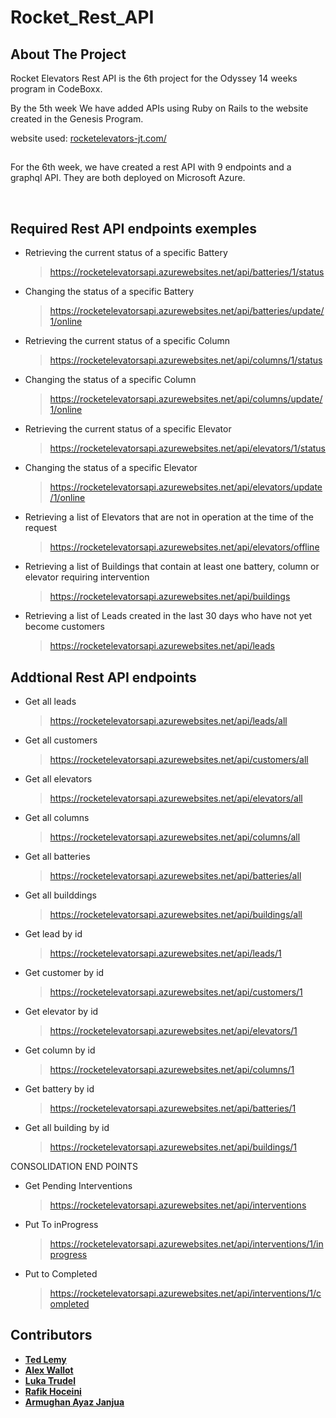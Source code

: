 # Rocket_Rest_API

<!-- ABOUT THE PROJECT -->
## About The Project

Rocket Elevators Rest API is the 6th project for the Odyssey 14 weeks program in CodeBoxx. 

By the 5th week We have added APIs using Ruby on Rails to the website created in the Genesis Program. 

website used: [rocketelevators-jt.com/](http://rocketelevators-jt.com/)

##

For the 6th week, we have created a rest API with 9 endpoints and a graphql API. They are both deployed on Microsoft Azure.

<br>

##  Required Rest API endpoints exemples

- Retrieving the current status of a specific Battery
  > https://rocketelevatorsapi.azurewebsites.net/api/batteries/1/status
 
- Changing the status of a specific Battery
  > https://rocketelevatorsapi.azurewebsites.net/api/batteries/update/1/online

- Retrieving the current status of a specific Column
  > https://rocketelevatorsapi.azurewebsites.net/api/columns/1/status

- Changing the status of a specific Column
  > https://rocketelevatorsapi.azurewebsites.net/api/columns/update/1/online

- Retrieving the current status of a specific Elevator
  > https://rocketelevatorsapi.azurewebsites.net/api/elevators/1/status

- Changing the status of a specific Elevator
  > https://rocketelevatorsapi.azurewebsites.net/api/elevators/update/1/online

- Retrieving a list of Elevators that are not in operation at the time of the request
  > https://rocketelevatorsapi.azurewebsites.net/api/elevators/offline

- Retrieving a list of Buildings that contain at least one battery, column or elevator requiring intervention
  > https://rocketelevatorsapi.azurewebsites.net/api/buildings

- Retrieving a list of Leads created in the last 30 days who have not yet become customers
  > https://rocketelevatorsapi.azurewebsites.net/api/leads


## Addtional Rest API endpoints

- Get all leads
    > https://rocketelevatorsapi.azurewebsites.net/api/leads/all
- Get all customers
    > https://rocketelevatorsapi.azurewebsites.net/api/customers/all
- Get all elevators
    > https://rocketelevatorsapi.azurewebsites.net/api/elevators/all
- Get all columns
    > https://rocketelevatorsapi.azurewebsites.net/api/columns/all
- Get all batteries
    > https://rocketelevatorsapi.azurewebsites.net/api/batteries/all
- Get all builddings
    > https://rocketelevatorsapi.azurewebsites.net/api/buildings/all

- Get lead by id
    > https://rocketelevatorsapi.azurewebsites.net/api/leads/1
- Get customer by id
    > https://rocketelevatorsapi.azurewebsites.net/api/customers/1
- Get elevator by id
    > https://rocketelevatorsapi.azurewebsites.net/api/elevators/1
- Get column by id
    > https://rocketelevatorsapi.azurewebsites.net/api/columns/1
- Get battery by id
    > https://rocketelevatorsapi.azurewebsites.net/api/batteries/1
- Get all building by id
    > https://rocketelevatorsapi.azurewebsites.net/api/buildings/1


CONSOLIDATION END POINTS


- Get Pending Interventions
    > https://rocketelevatorsapi.azurewebsites.net/api/interventions
- Put To inProgress
    > https://rocketelevatorsapi.azurewebsites.net/api/interventions/1/inprogress
- Put to Completed
    > https://rocketelevatorsapi.azurewebsites.net/api/interventions/1/completed


## Contributors

- **[Ted Lemy](https://github.com/lemyted)**
- **[Alex Wallot](https://github.com/AlexWallot)**
- **[Luka Trudel](https://github.com/LukaTrudel)**
- **[Rafik Hoceini](https://github.com/rafikhoceini)**
- **[Armughan Ayaz Janjua](https://github.com/armughanayaz)**





